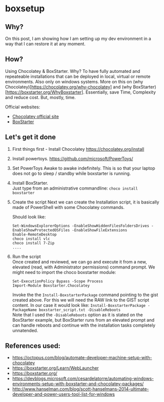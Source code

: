 # boxsetup

## Why?
On this post, I am showing how I am setting up my dev environment in a way that I can restore it at any moment.

## How?
Using Chocolatey & BoxStarter.
Why? To have fully automated and repeateable installations that can be deployed in local, virtual or remote environments. Also only on windows systems.
More on this on (why Chocolatey)[https://chocolatey.org/why-chocolatey] and (why BoxStarter)[https://boxstarter.org/WhyBoxstarter]. 
Essentially, save Time, Complexity and reduce cost. But, mostly, time.

Official websites:
- [Chocolatey official site](https://chocolatey.org/)
- [BoxStarter](https://boxstarter.org/)

## Let's get it done
1.  First things first - Install Chocolatey https://chocolatey.org/install
1.  Install powertoys. https://github.com/microsoft/PowerToys/
1.  Set PowerToys Awake to awake indefinitely. This is so that your laptop does not go to sleep / standby while boxstarter is running. 
1.  Install BoxStarter.  
    Just type from an administrative commandline:  `choco install boxstarter`   
1. Create the script
   Next we can create the Installation script, it is basically made of PowerShell with some Chocolatey commands. 

    Should look like:   
    ```
    Set-WindowsExplorerOptions -EnableShowHiddenFilesFoldersDrives -EnableShowProtectedOSFiles -EnableShowFileExtensions
    Enable-RemoteDesktop
    choco install vlc
    choco install 7-Zip
    ....
    ```
1. Run the script   
   Once created and reviewed, we can go and execute it from a new, elevated (read, with Administrator permissions) command prompt. We might need to import the choco boxstarter module:
   ```
   Set-ExecutionPolicy Bypass -Scope Process
   Import-Module Boxstarter.Chocolatey
   ```
   Invoke the the `Install-BoxstarterPackage` command pointing to the gist created above. For this we will need the RAW link to the GIST script content. In our case it would look like:  `Install-BoxstarterPackage -PackageName boxstarter_script.txt -DisableReboots`   
   Note that I used the `-DisableReboots`  option as it is stated on the BoxStarter example, but BoxStarter runs from an elevated prompt and can handle reboots and continue with the installation tasks completely unnatended.

## References used:   
 - https://octopus.com/blog/automate-developer-machine-setup-with-chocolatey
 - https://boxstarter.org/Learn/WebLauncher
 - https://boxstarter.org/
 - https://devblogs.microsoft.com/cesardelatorre/automating-windows-environments-setup-with-boxstarter-and-chocolatey-packages/
 - http://www.hanselman.com/blog/scott-hanselmans-2014-ultimate-developer-and-power-users-tool-list-for-windows

